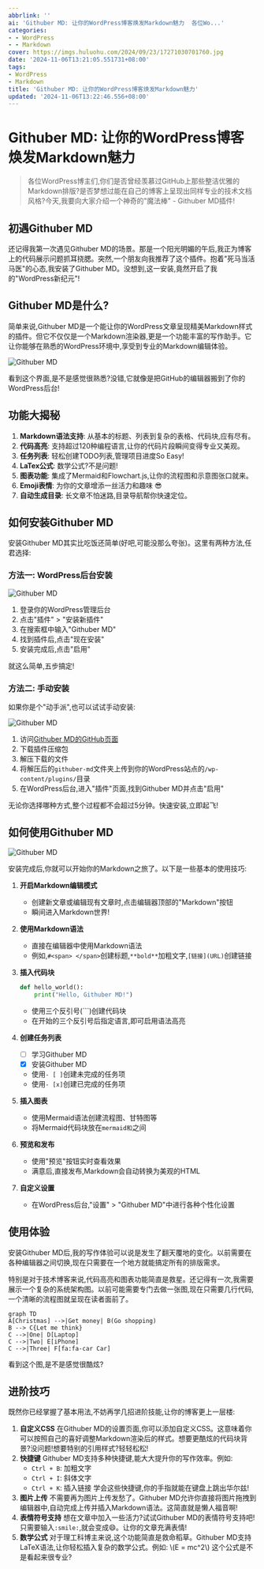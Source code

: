 ```yaml
---
abbrlink: ''
ai: 'Githuber MD: 让你的WordPress博客焕发Markdown魅力  各位Wo...'
categories:
- - WordPress
- - Markdown
cover: https://imgs.huluohu.com/2024/09/23/17271030701760.jpg
date: '2024-11-06T13:21:05.551731+08:00'
tags:
- WordPress
- Markdown
title: 'Githuber MD: 让你的WordPress博客焕发Markdown魅力'
updated: '2024-11-06T13:22:46.556+08:00'
---
```

# Githuber MD: 让你的WordPress博客焕发Markdown魅力

> 各位WordPress博主们,你们是否曾经羡慕过GitHub上那些整洁优雅的Markdown排版?是否梦想过能在自己的博客上呈现出同样专业的技术文档风格?今天,我要向大家介绍一个神奇的"魔法棒" - Githuber MD插件!

## 初遇Githuber MD

还记得我第一次遇见Githuber MD的场景。那是一个阳光明媚的午后,我正为博客上的代码展示问题抓耳挠腮。突然,一个朋友向我推荐了这个插件。抱着"死马当活马医"的心态,我安装了Githuber MD。没想到,这一安装,竟然开启了我的"WordPress新纪元"!

## Githuber MD是什么?

简单来说,Githuber MD是一个能让你的WordPress文章呈现精美Markdown样式的插件。但它不仅仅是一个Markdown渲染器,更是一个功能丰富的写作助手。它让你能够在熟悉的WordPress环境中,享受到专业的Markdown编辑体验。

![Githuber MD](https://imgs.huluohu.com/2024/09/23/17271026754981.jpg)

看到这个界面,是不是感觉很熟悉?没错,它就像是把GitHub的编辑器搬到了你的WordPress后台!

## 功能大揭秘

1. ​**Markdown语法支持**​: 从基本的标题、列表到复杂的表格、代码块,应有尽有。
2. ​**代码高亮**​: 支持超过120种编程语言,让你的代码片段瞬间变得专业又美观。
3. ​**任务列表**​: 轻松创建TODO列表,管理项目进度So Easy!
4. ​**LaTex公式**​: 数学公式?不是问题!
5. ​**图表功能**​: 集成了Mermaid和Flowchart.js,让你的流程图和示意图张口就来。
6. ​**Emoji表情**​: 为你的文章增添一丝活力和趣味 😎
7. ​**自动生成目录**​: 长文章不怕迷路,目录导航帮你快速定位。

## 如何安装Githuber MD

安装Githuber MD其实比吃饭还简单(好吧,可能没那么夸张)。这里有两种方法,任君选择:

### 方法一: WordPress后台安装

![Githuber MD](https://imgs.huluohu.com/2024/09/23/17271029206127.jpg)

1. 登录你的WordPress管理后台
2. 点击"插件" > "安装新插件"
3. 在搜索框中输入"Githuber MD"
4. 找到插件后,点击"现在安装"
5. 安装完成后,点击"启用"

就这么简单,五步搞定!

### 方法二: 手动安装

如果你是个"动手派",也可以试试手动安装:

![Githuber MD](https://imgs.huluohu.com/2024/09/23/17271027520464.jpg)

1. 访问[Githuber MD的GitHub页面](https://github.com/terrylinooo/githuber-md/releases)
2. 下载插件压缩包
3. 解压下载的文件
4. 将解压后的`githuber-md`文件夹上传到你的WordPress站点的`/wp-content/plugins/`目录
5. 在WordPress后台,进入"插件"页面,找到Githuber MD并点击"启用"

无论你选择哪种方式,整个过程都不会超过5分钟。快速安装,立即起飞!

## 如何使用Githuber MD

![Githuber MD](https://imgs.huluohu.com/2024/09/23/17271030701760.jpg)

安装完成后,你就可以开始你的Markdown之旅了。以下是一些基本的使用技巧:

1. **开启Markdown编辑模式**
   
   * 创建新文章或编辑现有文章时,点击编辑器顶部的"Markdown"按钮
   * 瞬间进入Markdown世界!
2. **使用Markdown语法**
   
   * 直接在编辑器中使用Markdown语法
   * 例如,`#<span> </span>`创建标题,`**bold**`加粗文字,`[链接](URL)`创建链接
3. **插入代码块**
   
   ```python
   def hello_world():
       print("Hello, Githuber MD!")
   ```
   
   * 使用三个反引号(\`\`\`)创建代码块
   * 在开始的三个反引号后指定语言,即可启用语法高亮
4. **创建任务列表**
   
   * [ ] 学习Githuber MD
   * [x] 安装Githuber MD
   
   * 使用`- [ ]`创建未完成的任务项
   * 使用`- [x]`创建已完成的任务项
5. **插入图表**
   
   * 使用Mermaid语法创建流程图、甘特图等
   * 将Mermaid代码块放在`mermaid和`之间
6. **预览和发布**
   
   * 使用"预览"按钮实时查看效果
   * 满意后,直接发布,Markdown会自动转换为美观的HTML
7. **自定义设置**
   
   * 在WordPress后台,"设置" > "Githuber MD"中进行各种个性化设置

## 使用体验

安装Githuber MD后,我的写作体验可以说是发生了翻天覆地的变化。以前需要在各种编辑器之间切换,现在只需要在一个地方就能搞定所有的排版需求。

特别是对于技术博客来说,代码高亮和图表功能简直是救星。还记得有一次,我需要展示一个复杂的系统架构图。以前可能需要专门去做一张图,现在只需要几行代码,一个清晰的流程图就呈现在读者面前了。

```mermaid
graph TD
A[Christmas] -->|Get money| B(Go shopping)
B --> C{Let me think}
C -->|One| D[Laptop]
C -->|Two| E[iPhone]
C -->|Three| F[fa:fa-car Car]
```

看到这个图,是不是感觉很酷炫?

## 进阶技巧

既然你已经掌握了基本用法,不妨再学几招进阶技能,让你的博客更上一层楼:

1. **自定义CSS**
   在Githuber MD的设置页面,你可以添加自定义CSS。这意味着你可以按照自己的喜好调整Markdown渲染后的样式。想要更酷炫的代码块背景?没问题!想要特别的引用样式?轻轻松松!
2. **快捷键**
   Githuber MD支持多种快捷键,能大大提升你的写作效率。例如:
   * `Ctrl + B`: 加粗文字
   * `Ctrl + I`: 斜体文字
   * `Ctrl + K`: 插入链接
     学会这些快捷键,你的手指就能在键盘上跳出华尔兹!
3. **图片上传​**
   不需要再为图片上传发愁了。Githuber MD允许你直接将图片拖拽到编辑器中,自动完成上传并插入Markdown语法。这简直就是懒人福音啊!
4. **表情符号支持**
   想在文章中加入一些活力?试试Githuber MD的表情符号支持吧!只需要输入`:smile:`,就会变成😄。让你的文章充满表情!
5. **数学公式**
   对于理工科博主来说,这个功能简直是救命稻草。Githuber MD支持LaTeX语法,让你轻松插入复杂的数学公式。例如:
   \\(E = mc^2\\)
   这个公式是不是看起来很专业?

